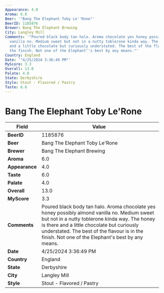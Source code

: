 ```yaml
---
Appearance: 4.0
Aroma: 6.0
Beer: '"Bang The Elephant Toby Le''Rone"'
BeerID: 1185876
Brewer: Bang The Elephant Brewing
City: Langley Mill
Comments: '"Poured black body tan halo. Aroma chocolate yes honey possibly almond
  vanilla no. Medium sweet but not in a nutty toblerone kinda way. The honey is there
  and a little chocolate but curiously understated. The best of the flavour is in
  the finish. Not one of the Elephant''s best by any means."'
Country: England
Date: '"4/25/2024 3:36:49 PM"'
MyScore: 3.3
Overall: 13.0
Palate: 4.0
State: Derbyshire
Style: Stout - Flavored / Pastry
Taste: 6.0
---
```


# Bang The Elephant Toby Le'Rone

| Field         | Value |
|---------------|-------|
| **BeerID** | 1185876 |
| **Beer** | Bang The Elephant Toby Le'Rone |
| **Brewer** | Bang The Elephant Brewing |
| **Aroma** | 6.0 |
| **Appearance** | 4.0 |
| **Taste** | 6.0 |
| **Palate** | 4.0 |
| **Overall** | 13.0 |
| **MyScore** | 3.3 |
| **Comments** | Poured black body tan halo. Aroma chocolate yes honey possibly almond vanilla no. Medium sweet but not in a nutty toblerone kinda way. The honey is there and a little chocolate but curiously understated. The best of the flavour is in the finish. Not one of the Elephant's best by any means. |
| **Date** | 4/25/2024 3:36:49 PM |
| **Country** | England |
| **State** | Derbyshire |
| **City** | Langley Mill |
| **Style** | Stout - Flavored / Pastry |
